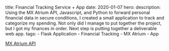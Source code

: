 title: Financial Tracking Service + App
date: 2020-01-07
hero:
description: Using the MX Atrium API, Javascript, and Python to forward personal financial data in secure conditions, I created a small application to track and categorize my spending. Not only did I manage to put together the project, but I got my finances in order. Next step is putting together a deliverable web app.
tags:
    - Flask Application
    - Financial Tracking
    - MX Atrium
    - App

[MX Atrium API](https://www.mx.com/products/atrium-api/_)